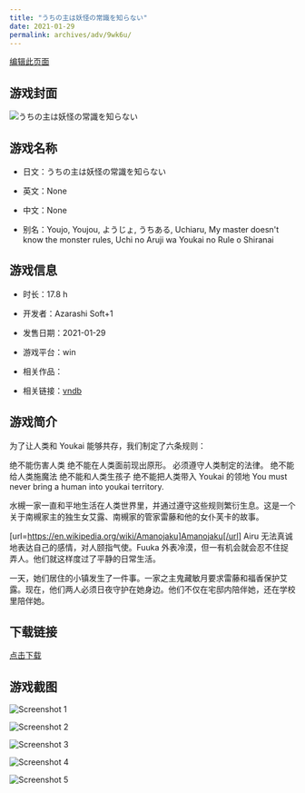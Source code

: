 ```yaml
---
title: "うちの主は妖怪の常識を知らない"
date: 2021-01-29
permalink: archives/adv/9wk6u/
---
```

[编辑此页面](https://github.com/ACG-3/ADV3-source/blob/main/source/_posts/%E3%81%86%E3%81%A1%E3%81%AE%E4%B8%BB%E3%81%AF%E5%A6%96%E6%80%AA%E3%81%AE%E5%B8%B8%E8%AD%98%E3%82%92%E7%9F%A5%E3%82%89%E3%81%AA%E3%81%84.md)

## 游戏封面

![うちの主は妖怪の常識を知らない](https://pan.timero.xyz/d/onedrive/img_lib_001/%E3%81%86%E3%81%A1%E3%81%AE%E4%B8%BB%E3%81%AF%E5%A6%96%E6%80%AA%E3%81%AE%E5%B8%B8%E8%AD%98%E3%82%92%E7%9F%A5%E3%82%89%E3%81%AA%E3%81%84_cover.avif)


## 游戏名称

- 日文：うちの主は妖怪の常識を知らない
- 英文：None
- 中文：None

- 别名：Youjo, Youjou, ようじょ, うちある, Uchiaru, My master doesn't know the monster rules, Uchi no Aruji wa Youkai no Rule o Shiranai


## 游戏信息

- 时长：17.8 h
- 开发者：Azarashi Soft+1
- 发售日期：2021-01-29
- 游戏平台：win
- 相关作品：

- 相关链接：[vndb](https://vndb.org/v29246)


## 游戏简介

为了让人类和 Youkai 能够共存，我们制定了六条规则：

绝不能伤害人类
绝不能在人类面前现出原形。
必须遵守人类制定的法律。
绝不能给人类施魔法
绝不能和人类生孩子
绝不能把人类带入 Youkai 的领地 You must never bring a human into youkai territory.

水槻一家一直和平地生活在人类世界里，并通过遵守这些规则繁衍生息。这是一个关于南槻家主的独生女艾露、南槻家的管家雷藤和他的女仆芙卡的故事。

[url=https://en.wikipedia.org/wiki/Amanojaku]Amanojaku[/url] Airu 无法真诚地表达自己的感情，对人颐指气使。Fuuka 外表冷漠，但一有机会就会忍不住捉弄人。他们就这样度过了平静的日常生活。

一天，她们居住的小镇发生了一件事。一家之主鬼藏敏月要求雷藤和福香保护艾露。现在，他们两人必须日夜守护在她身边。他们不仅在宅邸内陪伴她，还在学校里陪伴她。




## 下载链接

[点击下载](https://pan.timero.xyz/onedrive/adv_lib_001/%E3%81%86%E3%81%A1%E3%81%AE%E4%B8%BB%E3%81%AF%E5%A6%96%E6%80%AA%E3%81%AE%E5%B8%B8%E8%AD%98%E3%82%92%E7%9F%A5%E3%82%89%E3%81%AA%E3%81%84)


## 游戏截图


![Screenshot 1](https://pan.timero.xyz/d/onedrive/img_lib_001/%E3%81%86%E3%81%A1%E3%81%AE%E4%B8%BB%E3%81%AF%E5%A6%96%E6%80%AA%E3%81%AE%E5%B8%B8%E8%AD%98%E3%82%92%E7%9F%A5%E3%82%89%E3%81%AA%E3%81%84_Screenshot_1.avif)

![Screenshot 2](https://pan.timero.xyz/d/onedrive/img_lib_001/%E3%81%86%E3%81%A1%E3%81%AE%E4%B8%BB%E3%81%AF%E5%A6%96%E6%80%AA%E3%81%AE%E5%B8%B8%E8%AD%98%E3%82%92%E7%9F%A5%E3%82%89%E3%81%AA%E3%81%84_Screenshot_2.avif)

![Screenshot 3](https://pan.timero.xyz/d/onedrive/img_lib_001/%E3%81%86%E3%81%A1%E3%81%AE%E4%B8%BB%E3%81%AF%E5%A6%96%E6%80%AA%E3%81%AE%E5%B8%B8%E8%AD%98%E3%82%92%E7%9F%A5%E3%82%89%E3%81%AA%E3%81%84_Screenshot_3.avif)

![Screenshot 4](https://pan.timero.xyz/d/onedrive/img_lib_001/%E3%81%86%E3%81%A1%E3%81%AE%E4%B8%BB%E3%81%AF%E5%A6%96%E6%80%AA%E3%81%AE%E5%B8%B8%E8%AD%98%E3%82%92%E7%9F%A5%E3%82%89%E3%81%AA%E3%81%84_Screenshot_4.avif)

![Screenshot 5](https://pan.timero.xyz/d/onedrive/img_lib_001/%E3%81%86%E3%81%A1%E3%81%AE%E4%B8%BB%E3%81%AF%E5%A6%96%E6%80%AA%E3%81%AE%E5%B8%B8%E8%AD%98%E3%82%92%E7%9F%A5%E3%82%89%E3%81%AA%E3%81%84_Screenshot_5.avif)

